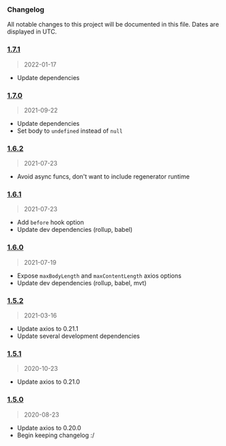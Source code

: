 ### Changelog

All notable changes to this project will be documented in this file. Dates are displayed in UTC.

### [1.7.1](https://github.com/doesdev/get-scrud/compare/1.7.0...1.7.1)

> 2022-01-17

- Update dependencies

### [1.7.0](https://github.com/doesdev/get-scrud/compare/1.6.2...1.7.0)

> 2021-09-22

- Update dependencies
- Set body to `undefined` instead of `null`

### [1.6.2](https://github.com/doesdev/get-scrud/compare/1.6.1...1.6.2)

> 2021-07-23

- Avoid async funcs, don't want to include regenerator runtime

### [1.6.1](https://github.com/doesdev/get-scrud/compare/1.6.0...1.6.1)

> 2021-07-23

- Add `before` hook option
- Update dev dependencies (rollup, babel)

### [1.6.0](https://github.com/doesdev/get-scrud/compare/1.5.2...1.6.0)

> 2021-07-19

- Expose `maxBodyLength` and `maxContentLength` axios options
- Update dev dependencies (rollup, babel, mvt)

### [1.5.2](https://github.com/doesdev/get-scrud/compare/1.5.1...1.5.2)

> 2021-03-16

- Update axios to 0.21.1
- Update several development dependencies

### [1.5.1](https://github.com/doesdev/get-scrud/compare/1.5.0...1.5.1)

> 2020-10-23

- Update axios to 0.21.0

### [1.5.0](https://github.com/doesdev/get-scrud/compare/1.4.6...1.5.0)

> 2020-08-23

- Update axios to 0.20.0
- Begin keeping changelog :/
